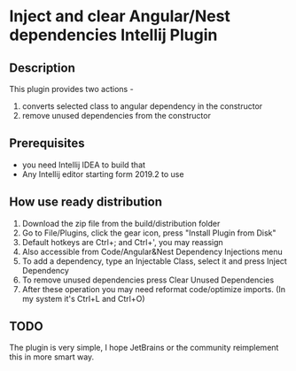 # Inject and clear Angular/Nest dependencies Intellij Plugin

## Description
This plugin provides two actions -
   1) converts selected class to angular dependency in the constructor
   2) remove unused dependencies from the constructor

## Prerequisites
* you need Intellij IDEA to build that
* Any Intellij editor starting form 2019.2 to use

## How use ready distribution
1) Download the zip file from the build/distribution folder
2) Go to File/Plugins, click the gear icon, press "Install Plugin from Disk"
3) Default hotkeys are Ctrl+; and Ctrl+', you may reassign
4) Also accessible from Code/Angular&Nest Dependency Injections menu
5) To add a dependency, type an Injectable Class, select it and press Inject Dependency
6) To remove unused dependencies press Clear Unused Dependencies
7) After these operation you may need reformat code/optimize imports. 
(In my system it's Ctrl+L and Ctrl+O)

## TODO
The plugin is very simple, I hope JetBrains or the community reimplement this in more smart way.
